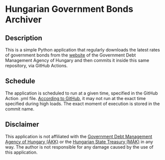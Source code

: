 # Hungarian Government Bonds Archiver

## Description
This is a simple Python application that regularly downloads the latest rates of government bonds from the [website](https://www.allampapir.hu/kincstari_arfolyamjegyzes/) of the Government Debt Management Agency of Hungary and then commits it inside this same repository, via GitHub Actions.

## Schedule
The application is scheduled to run at a given time, specified in the GitHub Action .yml file. [According to GitHub](https://docs.github.com/en/actions/using-workflows/events-that-trigger-workflows#schedule), it may not run at the exact time specified during high loads. The exact moment of execution is stored in the commit name.

## Disclaimer
This application is not affiliated with the [Government Debt Management Agency of Hungary (ÁKK)](https://www.akk.hu/) or the [Hungarian State Treasury (MÁK)](https://www.allamkincstar.gov.hu/) in any way. The author is not responsible for any damage caused by the use of this application.
